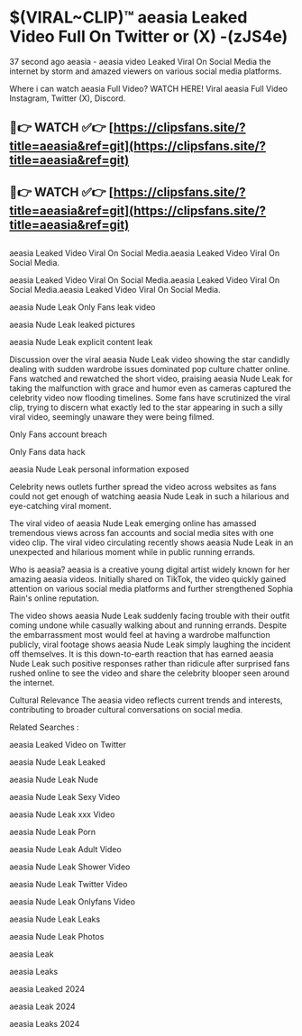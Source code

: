 # $(VIRAL~CLIP)™ aeasia Leaked Video Full On Twitter or (X) -(zJS4e)
37 second ago aeasia - aeasia video Leaked Viral On Social Media the internet by storm and amazed viewers on various social media platforms.

Where i can watch aeasia Full Video? WATCH HERE! Viral aeasia Full Video Instagram, Twitter (X), Discord.

## 🔴👉 WATCH ✅👉 [https://clipsfans.site/?title=aeasia&ref=git](https://clipsfans.site/?title=aeasia&ref=git)
## 🔴👉 WATCH ✅👉 [https://clipsfans.site/?title=aeasia&ref=git](https://clipsfans.site/?title=aeasia&ref=git)
##
aeasia Leaked Video Viral On Social Media.aeasia Leaked Video Viral On Social Media.

aeasia Leaked Video Viral On Social Media.aeasia Leaked Video Viral On Social Media.aeasia Leaked Video Viral On Social Media.

aeasia Nude Leak Only Fans leak video

aeasia Nude Leak leaked pictures

aeasia Nude Leak explicit content leak

Discussion over the viral aeasia Nude Leak video showing the star candidly dealing with sudden wardrobe issues dominated pop culture chatter online. Fans watched and rewatched the short video, praising aeasia Nude Leak for taking the malfunction with grace and humor even as cameras captured the celebrity video now flooding timelines. Some fans have scrutinized the viral clip, trying to discern what exactly led to the star appearing in such a silly viral video, seemingly unaware they were being filmed.


Only Fans account breach

Only Fans data hack

aeasia Nude Leak personal information exposed

Celebrity news outlets further spread the video across websites as fans could not get enough of watching aeasia Nude Leak in such a hilarious and eye-catching viral moment.


The viral video of aeasia Nude Leak emerging online has amassed tremendous views across fan accounts and social media sites with one video clip. The viral video circulating recently shows aeasia Nude Leak in an unexpected and hilarious moment while in public running errands.


Who is aeasia? aeasia is a creative young digital artist widely known for her amazing aeasia videos. Initially shared on TikTok, the video quickly gained attention on various social media platforms and further strengthened Sophia Rain's online reputation.

The video shows aeasia Nude Leak suddenly facing trouble with their outfit coming undone while casually walking about and running errands. Despite the embarrassment most would feel at having a wardrobe malfunction publicly, viral footage shows aeasia Nude Leak simply laughing the incident off themselves. It is this down-to-earth reaction that has earned aeasia Nude Leak such positive responses rather than ridicule after surprised fans rushed online to see the video and share the celebrity blooper seen around the internet.

Cultural Relevance The aeasia video reflects current trends and interests, contributing to broader cultural conversations on social media.

Related Searches :

aeasia Leaked Video on Twitter

aeasia Nude Leak Leaked

aeasia Nude Leak Nude

aeasia Nude Leak Sexy Video

aeasia Nude Leak xxx Video

aeasia Nude Leak Porn

aeasia Nude Leak Adult Video

aeasia Nude Leak Shower Video

aeasia Nude Leak Twitter Video

aeasia Nude Leak Onlyfans Video

aeasia Nude Leak Leaks

aeasia Nude Leak Photos

aeasia Leak

aeasia Leaks

aeasia Leaked 2024

aeasia Leak 2024

aeasia Leaks 2024
